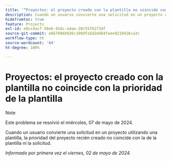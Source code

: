 ```yaml
---
title: '“Proyectos: el proyecto creado con la plantilla no coincide con la prioridad de la plantilla”'
description: Cuando un usuario convierte una solicitud en un proyecto utilizando una plantilla, la prioridad del proyecto recién creado no coincide con la de la plantilla ni la solicitud.
hidefromtoc: true
feature: Projects
exl-id: e8cc4acf-58e6-41dc-a4ae-20c55f62734f
source-git-commit: e667606b926c199dfa5d2dd84feee9210426ca3c
workflow-type: ht
source-wordcount: '84'
ht-degree: 100%

---
```


# Proyectos: el proyecto creado con la plantilla no coincide con la prioridad de la plantilla

>[!NOTE]
>
>Este problema se resolvió el miércoles, 07 de mayo de 2024.

Cuando un usuario convierte una solicitud en un proyecto utilizando una plantilla, la prioridad del proyecto recién creado no coincide con la de la plantilla ni la solicitud.

_Informado por primera vez el viernes, 02 de mayo de 2024._
